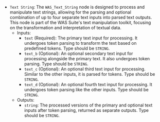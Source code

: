 - `Text String`: The `WAS_Text_String` node is designed to process and manipulate text strings, allowing for the parsing and optional combination of up to four separate text inputs into parsed text outputs. This node is part of the WAS Suite's text manipulation toolkit, focusing on the transformation and interpretation of textual data.
    - Inputs:
        - `text` (Required): The primary text input for processing. It undergoes token parsing to transform the text based on predefined tokens. Type should be `STRING`.
        - `text_b` (Optional): An optional secondary text input for processing alongside the primary text. It also undergoes token parsing. Type should be `STRING`.
        - `text_c` (Optional): An optional third text input for processing. Similar to the other inputs, it is parsed for tokens. Type should be `STRING`.
        - `text_d` (Optional): An optional fourth text input for processing. It undergoes token parsing like the other inputs. Type should be `STRING`.
    - Outputs:
        - `string`: The processed versions of the primary and optional text inputs after token parsing, returned as separate outputs. Type should be `STRING`.
